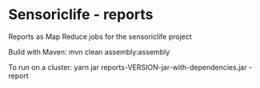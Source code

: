 Sensoriclife - reports
====================

Reports as Map Reduce jobs for the sensoriclife project

Build with Maven:
mvn clean assembly:assembly


To run on a cluster:
yarn jar reports-VERSION-jar-with-dependencies.jar - report <REPORT>
